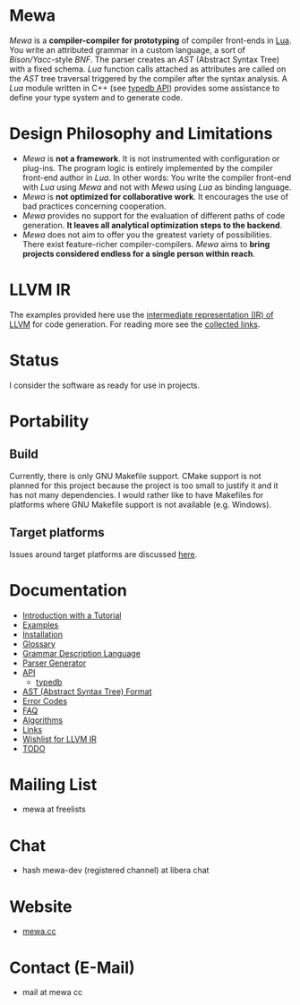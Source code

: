 # Mewa
_Mewa_ is a **compiler-compiler for prototyping** of compiler front-ends in [Lua](https://www.lua.org). You write an attributed grammar in a custom language, a sort of _Bison/Yacc_-style _BNF_. The parser creates an _AST_ (Abstract Syntax Tree) with a fixed schema. _Lua_ function calls attached as attributes are called on the _AST_ tree traversal triggered by the compiler after the syntax analysis.
A _Lua_ module written in C++ (see [typedb API](doc/typedb.md)) provides some assistance to define your type system and to generate code.

# Design Philosophy and Limitations
 - _Mewa_ is **not a framework**. It is not instrumented with configuration or plug-ins. The program logic is entirely implemented by the compiler front-end author in _Lua_. In other words: You write the compiler front-end with _Lua_ using _Mewa_ and not with _Mewa_ using _Lua_ as binding language.
 - _Mewa_ is **not optimized for collaborative work**. It encourages the use of bad practices concerning cooperation.
 - _Mewa_ provides no support for the evaluation of different paths of code generation. **It leaves all analytical optimization steps to the backend**.
 - _Mewa_ does not aim to offer you the greatest variety of possibilities. There exist feature-richer compiler-compilers. _Mewa_ aims to **bring projects considered endless for a single person within reach**.

# LLVM IR
The examples provided here use the [intermediate representation (IR) of LLVM](https://llvm.org/docs/LangRef.html) for code generation. 
For reading more see the [collected links](doc/links.md).

# Status
I consider the software as ready for use in projects.

# Portability

## Build
Currently, there is only GNU Makefile support. CMake support is not planned for this project because the project is too small to justify it and it has not many dependencies. I would rather like to have Makefiles for platforms where GNU Makefile support is not available (e.g. Windows). 

## Target platforms
Issues around target platforms are discussed [here](doc/portability.md).


# Documentation
* [Introduction with a Tutorial](doc/intro.md)
* [Examples](doc/example_compiler.md)
* [Installation](INSTALL.Ubuntu.md)
* [Glossary](doc/glossary.md)
* [Grammar Description Language](doc/grammar.md)
* [Parser Generator](doc/program_mewa.pdf)
* [API](doc/libmewa.md)
   - [typedb](doc/typedb.md)
* [AST (Abstract Syntax Tree) Format](doc/ast.md)
* [Error Codes](doc/errorcodes.md)
* [FAQ](doc/faq.md)
* [Algorithms](doc/algorithms.md)
* [Links](doc/links.md)
* [Wishlist for LLVM IR](doc/wishlist_llvmir.md)
* [TODO](doc/todo.md)

# Mailing List
* mewa at freelists

# Chat
* hash mewa-dev (registered channel) at libera chat

# Website
* [mewa.cc](http://mewa.cc)

# Contact (E-Mail)
* mail at mewa cc

